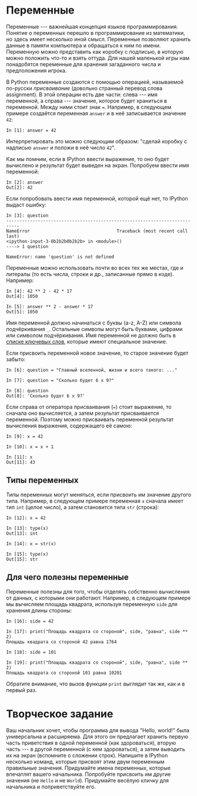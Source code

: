 # Переменные

Переменные --- важнейшая концепция языков программирования. Понятие о переменных перешло в программирование из математики, но здесь имеет несколько иной смысл. Переменные позволяют хранить данные в памяти компьютера и обращаться к ним по имени. Переменную можно представить как коробку с подписью, в которую можно положить что-то и взять оттуда. Для нашей маленькой игры нам понадобятся переменные для хранения загаданного числа и предположения игрока.

В Python переменные создаются с помощью операцией, называемой по-русски _присваивание_ (довольно странный перевод слова assignment). В этой операции есть две части: слева --- имя переменной, а справа --- значение, которое будет храниться в переменной. Между ними стоит знак `=`. Например, в следующем примере создаётся переменная `answer` и в неё записывается значение `42`:

```ipython
In [1]: answer = 42
```

Интерпретировать это можно следующим образом: "сделай коробку с надписью `answer` и положи в неё число `42`".

Как мы помним, если в IPython ввести выражение, то оно будет вычислено и результат будет выведен на экран. Попробуем ввести имя переменной:

```ipython
In [2]: answer
Out[2]: 42
```

Если попробовать ввести имя переменной, которой ещё нет, то IPython выдаст ошибку:

```ipython
In [3]: question
---------------------------------------------------------------------------
NameError                                 Traceback (most recent call last)
<ipython-input-3-0b2b2b0b2b2b> in <module>()
----> 1 question

NameError: name 'question' is not defined
```

Переменные можно использовать почти во всех тех же местах, где и литералы (то есть числа, строки и др., записанные прямо в коде). Например:

```ipython
In [4]: 42 ** 2 - 42 * 17
Out[4]: 1050

In [5]: answer ** 2 - answer * 17
Out[5]: 1050
```

Имя переменной должно начинаться с буквы (a-z, A-Z) или символа подчёркивания `_`. Остальные символы могут быть буквами, цифрами или символом подчёркивания. Имя переменной не должно быть в [списке ключевых слов](https://docs.python.org/3/reference/lexical_analysis.html#keywords), которые имеют специальное значение.

Если присвоить переменной новое значение, то старое значение будет забыто:

```ipython
In [6]: question = "Главный вселенной, жизни и всего такого: ..."

In [7]: question = "Сколько будет 6 х 9?"

In [8]: question
Out[8]: 'Сколько будет 6 х 9?'
```

Если справа от оператора присваивания (`=`) стоит выражение, то сначала оно вычисляется, а затем результат присваивается переменной.
Поэтому можно присваивать переменной результат вычисления выражения, содержащего её самою:

```ipython
In [9]: x = 42

In [10]: x = x + 1

In [11]: x
Out[11]: 43
```

## Типы переменных

Типы переменных могут меняться, если присвоить им значение другого типа. Например, в следующем примере переменная `x` сначала имеет тип `int` (целое число), а затем становится типа `str` (строка):

```ipython
In [12]: x = 42

In [13]: type(x)
Out[13]: int

In [14]: x = str(x)

In [15]: type(x)
Out[15]: str
```

## Для чего полезны переменные
Переменные полезны для того, чтобы отделять собственно вычисления от данных, с которыми они работают. Например, в следующем примере мы вычисляем площадь квадрата, используя переменную `side` для хранения длины стороны:

```ipython
In [16]: side = 42

In [17]: print("Площадь квадрата со стороной", side, "равна", side ** 2)
Площадь квадрата со стороной 42 равна 1764

In [18]: side = 101

In [19]: print("Площадь квадрата со стороной", side, "равна", side ** 2)
Площадь квадрата со стороной 101 равна 10201
```


Обратите внимание, что вызов функции `print` выглядит так же, как и в первый раз.


# Творческое задание
Ваш начальник хочет, чтобы программа для вывода "Hello, world!" была универсальна и расширяема. Для этого он предлагает хранить первую часть приветствия в одной переменной (как здороваться), вторую часть --- в другой переменной (с кем здороваться), а затем выводить их на экран (вспомните о сложении строк). Напишите в IPython несколько команд, которые присвоят этим двум переменным правильные значения. Придумайте имена переменных, которые впечатлят вашего начальника. Попробуйте присвоить им другие значения (не `Hello` и не `World`). Придумайте весёлую кличку для начальника и поприветствуйте его.